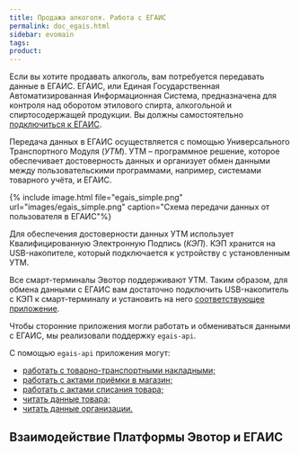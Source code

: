 ```yaml
---
title: Продажа алкоголя. Работа с ЕГАИС
permalink: doc_egais.html
sidebar: evomain
tags:
product:
---
```


Если вы хотите продавать алкоголь, вам потребуется передавать данные в ЕГАИС. ЕГАИС, или Единая Государственная Автоматизированная Информационная Система, предназначена для контроля над оборотом этилового спирта, алкогольной и спиртосодержащей продукции. Вы должны самостоятельно [подключиться к ЕГАИС](http://egais.ru/podkljuchenie_k_egais).

Передача данных в ЕГАИС осуществляется с помощью Универсального Транспортного Модуля (*УТМ*). УТМ – программное решение, которое обеспечивает достоверность данных и организует обмен данными между пользовательскими программами, например, системами товарного учёта, и ЕГАИС.

{% include image.html file="egais_simple.png" url="images/egais_simple.png" caption="Схема передачи данных от пользователя в ЕГАИС"%}

Для обеспечения достоверности данных УТМ использует Квалифицированную Электронную Подпись (*КЭП*). КЭП хранится на USB-накопителе, который подключается к устройству с установленным УТМ.

Все смарт-терминалы Эвотор поддерживают УТМ. Таким образом, для обмена данными с ЕГАИС вам достаточно подключить USB-накопитель с КЭП к смарт-терминалу и установить на него [соответствующее приложение](https://market.evotor.ru/#/store/apps/6bb98e3a-b917-4ccf-83e8-a74c1ac84063).

Чтобы сторонние приложения могли работать и обмениваться данными с ЕГАИС, мы реализовали поддержку `egais-api`.

С помощью `egais-api` приложения могут:

* [работать с товарно-транспортными накладными;](./doc_egais_waybill.html)
* [работать с актами приёмки в магазин;](./doc_egais_charge_on_shop.html)
* [работать с актами списания товара;](./doc_egais_write_off.html)
* [читать данные товара;](./doc_egais_dictionary_product.html)
* [читать данные организации.](./doc_egais_dictionary_org.html)

## Взаимодействие Платформы Эвотор и ЕГАИС
